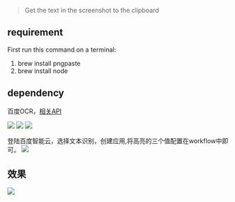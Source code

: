 > Get the text in the screenshot to the clipboard


## requirement

First run this command on a terminal:

1. brew install pngpaste
2. brew install node


## dependency
百度OCR，[相关API](https://cloud.baidu.com/doc/OCR/s/zk3h7xz52)


![](https://img.shields.io/badge/version-v1.2-green?style=for-the-badge)
[![](https://img.shields.io/badge/download-click-blue?style=for-the-badge)](https://github.com/alanhg/alfred-workflows/raw/master/ocr/OCR.alfredworkflow)
[![](https://img.shields.io/badge/plist-link-important?style=for-the-badge)](https://raw.githubusercontent.com/alanhg/alfred-workflows/master/ocr/src/info.plist)


<!-- more -->

登陆百度智能云，选择文本识别，创建应用,将高亮的三个值配置在workflow中即可。
![](./screenshort.png)

## 效果
![](./demo.gif)

